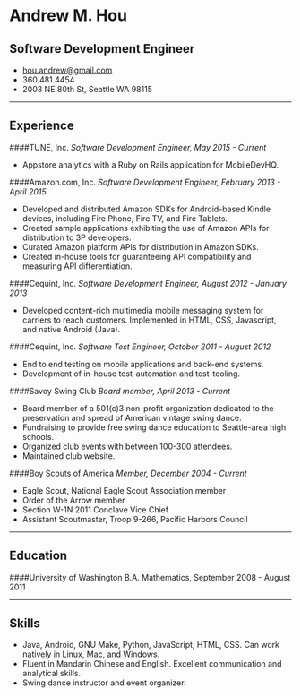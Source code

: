 # Andrew M. Hou
## Software Development Engineer

* hou.andrew@gmail.com
* 360.481.4454
* 2003 NE 80th St, Seattle WA 98115

---

## Experience

####TUNE, Inc.
*Software Development Engineer, May 2015 - Current*

* Appstore analytics with a Ruby on Rails application for MobileDevHQ.

####Amazon.com, Inc.
*Software Development Engineer, February 2013 - April 2015*

* Developed and distributed Amazon SDKs for Android-based Kindle devices, including Fire Phone, Fire TV, and Fire Tablets.
* Created sample applications exhibiting the use of Amazon APIs for distribution to 3P developers.
* Curated Amazon platform APIs for distribution in Amazon SDKs.
* Created in-house tools for guaranteeing API compatibility and measuring API differentiation.

####Cequint, Inc.
*Software Development Engineer, August 2012 - January 2013*

* Developed content-rich multimedia mobile messaging system for carriers to reach customers. Implemented in HTML, CSS, Javascript, and native Android (Java).

####Cequint, Inc.
*Software Test Engineer, October 2011 - August 2012*

* End to end testing on mobile applications and back-end systems.
* Development of in-house test-automation and test-tooling.

####Savoy Swing Club
*Board member, April 2013 - Current*

* Board member of a 501(c)3 non-profit organization dedicated to the preservation and spread of American vintage swing dance.
* Fundraising to provide free swing dance education to Seattle-area high schools.
* Organized club events with between 100-300 attendees.
* Maintained club website.

####Boy Scouts of America
*Member, December 2004 - Current*

* Eagle Scout, National Eagle Scout Association member
* Order of the Arrow member
* Section W-1N 2011 Conclave Vice Chief
* Assistant Scoutmaster, Troop 9-266, Pacific Harbors Council

---------

## Education

####University of Washington
B.A. Mathematics, September 2008 - August 2011

---------

## Skills

* Java, Android, GNU Make, Python, JavaScript, HTML, CSS. Can work natively in Linux, Mac, and Windows.
* Fluent in Mandarin Chinese and English. Excellent communication and analytical skills.
* Swing dance instructor and event organizer.
